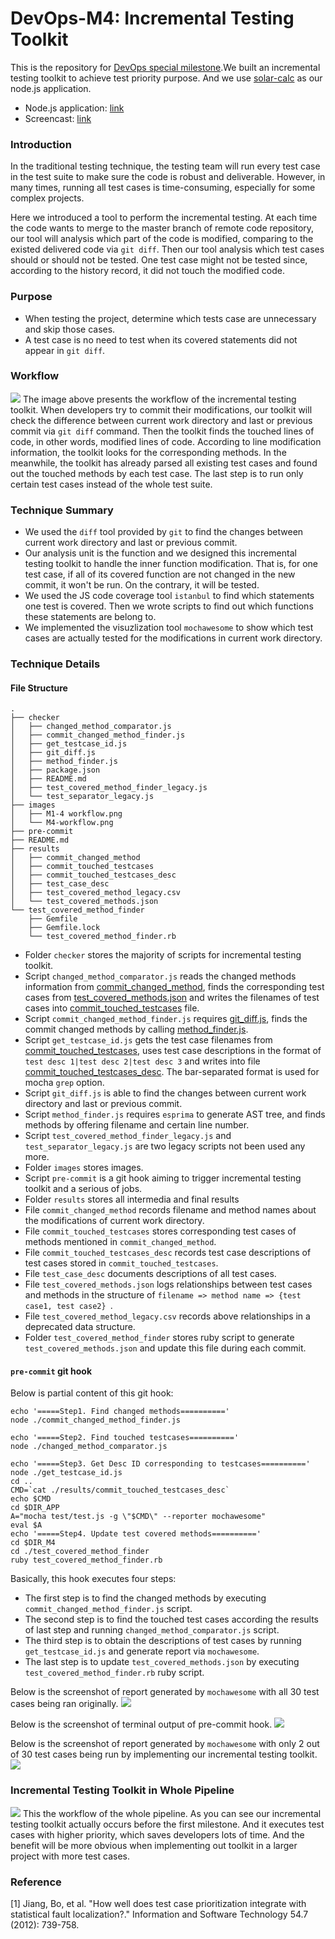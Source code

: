 # DevOps-M4: Incremental Testing Toolkit
This is the repository for [DevOps special milestone](https://github.com/CSC-DevOps/Course/blob/master/Project/M4.md).We built an incremental testing toolkit to achieve test priority purpose. And we use [solar-calc](https://github.ncsu.edu/DevOps-Milestones/solar-calc) as our node.js application.
 - Node.js application: [link](https://github.ncsu.edu/DevOps-Milestones/solar-calc)
 - Screencast: [link](https://youtu.be/GsuOUdD1swY)

### Introduction
In the traditional testing technique, the testing team will run every test case in the test suite to make sure the code is robust and deliverable.
However, in many times, running all test cases is time-consuming, especially for some complex projects.

Here we introduced a tool to perform the incremental testing.  At each time the code wants to merge to the master branch of remote code repository, our tool will analysis which part of the code is modified, comparing to the existed delivered code via `git diff`.  Then our tool analysis which test cases should or should not be tested. One test case might not be tested since, according to the history record, it did not touch the modified code.

### Purpose
 - When testing the project, determine which tests case are unnecessary and skip those cases. 
 - A test case is no need to test when its covered statements did not appear in `git diff`.

### Workflow
![](https://github.ncsu.edu/DevOps-Milestones/DevOps-M4/blob/master/images/M4-workflow.png)
The image above presents the workflow of the incremental testing toolkit. When developers try to commit their modifications, our toolkit will check the difference between current work directory and last or previous commit via `git diff` command. Then the toolkit finds the touched lines of code, in other words, modified lines of code. According to line modification information, the toolkit looks for the corresponding methods. In the meanwhile, the toolkit has already parsed all existing test cases and found out the touched methods by each test case. The last step is to run only certain test cases instead of the whole test suite.

### Technique Summary
- We used the `diff` tool provided by `git` to find the changes between current work directory and last or previous commit.
- Our analysis unit is the function and we designed this incremental testing toolkit to handle the inner function modification. That is, for one test case, if all of its covered function are not changed in the new commit, it won't be run. On the contrary, it will be tested.
- We used the JS code coverage tool `istanbul` to find which statements one test is covered. Then we wrote scripts to find out which functions these statements are belong to.
- We implemented the visuzlization tool `mochawesome` to show which test cases are actually tested for the modifications in current work directory.

### Technique Details
#### File Structure
```
.
├── checker
│   ├── changed_method_comparator.js
│   ├── commit_changed_method_finder.js
│   ├── get_testcase_id.js
│   ├── git_diff.js
│   ├── method_finder.js
│   ├── package.json
│   ├── README.md
│   ├── test_covered_method_finder_legacy.js
│   └── test_separator_legacy.js
├── images
│   ├── M1-4 workflow.png
│   └── M4-workflow.png
├── pre-commit
├── README.md
├── results
│   ├── commit_changed_method
│   ├── commit_touched_testcases
│   ├── commit_touched_testcases_desc
│   ├── test_case_desc
│   ├── test_covered_method_legacy.csv
│   └── test_covered_methods.json
└── test_covered_method_finder
    ├── Gemfile
    ├── Gemfile.lock
    └── test_covered_method_finder.rb
```
 - Folder `checker` stores the majority of scripts for incremental testing toolkit.
  - Script `changed_method_comparator.js` reads the changed methods information from [commit_changed_method](https://github.ncsu.edu/DevOps-Milestones/DevOps-M4/blob/master/results/commit_changed_method), finds the corresponding test cases from [test_covered_methods.json](https://github.ncsu.edu/DevOps-Milestones/DevOps-M4/blob/master/results/test_covered_methods.json) and writes the filenames of test cases into [commit_touched_testcases](https://github.ncsu.edu/DevOps-Milestones/DevOps-M4/blob/master/results/commit_touched_testcases) file.
  - Script `commit_changed_method_finder.js` requires [git_diff.js](https://github.ncsu.edu/DevOps-Milestones/DevOps-M4/blob/master/checker/git_diff.js), finds the commit changed methods by calling [method_finder.js](https://github.ncsu.edu/DevOps-Milestones/DevOps-M4/blob/master/checker/method_finder.js).
  - Script `get_testcase_id.js` gets the test case filenames from [commit_touched_testcases](https://github.ncsu.edu/DevOps-Milestones/DevOps-M4/blob/master/results/commit_touched_testcases), uses test case descriptions in the format of `test desc 1|test desc 2|test desc 3` and writes into file [commit_touched_testcases_desc](https://github.ncsu.edu/DevOps-Milestones/DevOps-M4/blob/master/results/commit_touched_testcases_desc). The bar-separated format is used for mocha `grep` option.
  - Script `git_diff.js` is able to find the changes between current work directory and last or previous commit.
  - Script `method_finder.js` requires `esprima` to generate AST tree, and finds methods by offering filename and certain line number.
  - Script `test_covered_method_finder_legacy.js` and `test_separator_legacy.js` are two legacy scripts not been used any more.
 - Folder `images` stores images.
 - Script `pre-commit` is a git hook aiming to trigger incremental testing toolkit and a serious of jobs.
 - Folder `results` stores all intermedia and final results
  - File `commit_changed_method` records filename and method names about the modifications of current work directory.
  - File `commit_touched_testcases` stores corresponding test cases of methods mentioned in `commit_changed_method`.
  - File `commit_touched_testcases_desc` records test case descriptions of test cases stored in `commit_touched_testcases`.
  - File `test_case_desc` documents descriptions of all test cases.
  - File `test_covered_methods.json` logs relationships between test cases and methods in the structure of `filename => method name => {test case1, test case2} `.
  - File `test_covered_method_legacy.csv` records above relationships in a deprecated data structure.
 - Folder `test_covered_method_finder` stores ruby script to generate `test_covered_methods.json` and update this file during each commit.

#### `pre-commit` git hook
Below is partial content of this git hook:
```
echo '=====Step1. Find changed methods=========='
node ./commit_changed_method_finder.js

echo '=====Step2. Find touched testcases=========='
node ./changed_method_comparator.js

echo '=====Step3. Get Desc ID corresponding to testcases=========='
node ./get_testcase_id.js
cd ..
CMD=`cat ./results/commit_touched_testcases_desc`
echo $CMD
cd $DIR_APP
A="mocha test/test.js -g \"$CMD\" --reporter mochawesome"
eval $A
echo '=====Step4. Update test covered methods=========='
cd $DIR_M4
cd ./test_covered_method_finder
ruby test_covered_method_finder.rb
```
Basically, this hook executes four steps:
 - The first step is to find the changed methods by executing `commit_changed_method_finder.js` script.
 - The second step is to find the touched test cases according the results of last step and running `changed_method_comparator.js` script.
 - The third step is to obtain the descriptions of test cases by running `get_testcase_id.js` and generate report via `mochawesome`. 
 - The last step is to update `test_covered_methods.json` by executing `test_covered_method_finder.rb` ruby script.

Below is the screenshot of report generated by `mochawesome` with all 30 test cases being ran originally.
![](https://github.ncsu.edu/DevOps-Milestones/DevOps-M4/blob/master/images/30-tests.png)

Below is the screenshot of terminal output of pre-commit hook.
![](https://github.ncsu.edu/DevOps-Milestones/DevOps-M4/blob/master/images/terminal-output.png)

Below is the screenshot of report generated by `mochawesome` with only 2 out of 30 test cases being run by implementing our incremental testing toolkit.
![](https://github.ncsu.edu/DevOps-Milestones/DevOps-M4/blob/master/images/2-tests.png)


### Incremental Testing Toolkit in Whole Pipeline
![](https://github.ncsu.edu/DevOps-Milestones/DevOps-M4/blob/master/images/M1-4%20workflow.png)
This the workflow of the whole pipeline. As you can see our incremental testing toolkit actually occurs before the first milestone. And it executes test cases with higher priority, which saves developers lots of time. And the benefit will be more obvious when implementing out toolkit in a larger project with more test cases.

### Reference
[1] Jiang, Bo, et al. "How well does test case prioritization integrate with statistical fault localization?." Information and Software Technology 54.7 (2012): 739-758.
